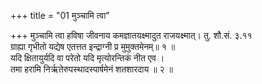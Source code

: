 +++
title = "01 मुञ्चामि त्वा"

+++
मुञ्चामि त्वा हविषा जीवनाय कमज्ञातयक्ष्मादुत राजयक्ष्मात्। तु. शौ.सं. ३.११  
ग्राह्या गृभीतो यद्येष एतत्तत इन्द्राग्नी प्र मुमुक्तमेनम्॥ १ ॥  
यदि क्षितायुर्यदि वा परेतो यदि मृत्योरन्तिकं नीत एव ।  
तमा हरामि निर्ऋतेरुपस्थादस्पार्षमेनं शतशारदाय ॥ २ ॥